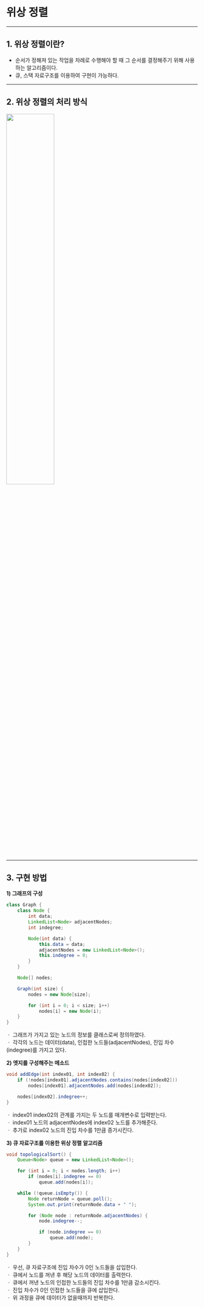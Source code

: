 # 위상 정렬

-----
## 1. 위상 정렬이란?
* 순서가 정해져 있는 작업을 차례로 수행해야 할 때 그 순서를 결정해주기 위해 사용하는 알고리즘이다.
* 큐, 스택 자료구조를 이용하여 구현이 가능하다.

-----
## 2. 위상 정렬의 처리 방식
<img src="https://user-images.githubusercontent.com/61148914/111860920-ef1d4900-898d-11eb-97ff-6194b8947e6d.png" width="50%">

-----
## 3. 구현 방법
**1) 그래프의 구성**
```java
class Graph {
	class Node {
		int data;
		LinkedList<Node> adjacentNodes;
		int indegree;

		Node(int data) {
			this.data = data;
			adjacentNodes = new LinkedList<Node>();
			this.indegree = 0;
		}
	}

	Node[] nodes;

	Graph(int size) {
		nodes = new Node[size];

		for (int i = 0; i < size; i++)
			nodes[i] = new Node(i);
	}
}  
```
ㆍ 그래프가 가지고 있는 노드의 정보를 클래스로써 정의하였다.   
ㆍ 각각의 노드는 데이터(data), 인접한 노드들(adjacentNodes), 진입 차수(indegree)를 가지고 있다.  

**2) 엣지를 구성해주는 메소드**
```java
void addEdge(int index01, int index02) {
	if (!nodes[index01].adjacentNodes.contains(nodes[index02]))
		nodes[index01].adjacentNodes.add(nodes[index02]);

	nodes[index02].indegree++;
}
 ```
ㆍ index01 index02의 관계를 가지는 두 노드를 매개변수로 입력받는다.   
ㆍ index01 노드의 adjacentNodes에 index02 노드를 추가해준다.   
ㆍ 추가로 index02 노드의 진입 차수를 1만큼 증가시킨다.   

**3) 큐 자료구조를 이용한 위상 정렬 알고리즘**
```java
void topologicalSort() {
	Queue<Node> queue = new LinkedList<Node>();

	for (int i = 0; i < nodes.length; i++)
		if (nodes[i].indegree == 0)
			queue.add(nodes[i]);

	while (!queue.isEmpty()) {
		Node returnNode = queue.poll();
		System.out.print(returnNode.data + " ");

		for (Node node : returnNode.adjacentNodes) {
			node.indegree--;

			if (node.indegree == 0)
				queue.add(node);
		}
	}
}
```
ㆍ 우선, 큐 자료구조에 진입 차수가 0인 노드들을 삽입한다.   
ㆍ 큐에서 노드를 꺼낸 후 해당 노드의 데이터를 출력한다.   
ㆍ 큐에서 꺼낸 노드의 인접한 노드들의 진입 차수를 1만큼 감소시킨다.   
ㆍ 진입 차수가 0인 인접한 노드들을 큐에 삽입한다.   
ㆍ 위 과정을 큐에 데이터가 없을때까지 반복한다.   
